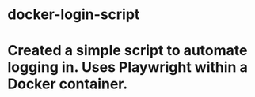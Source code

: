 # docker-login-script
# Created a simple script to automate logging in. Uses Playwright within a Docker container. 
